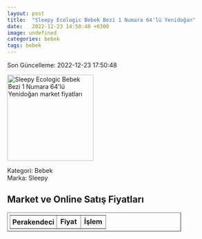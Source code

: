 ```yaml
---
layout: post
title:  "Sleepy Ecologic Bebek Bezi 1 Numara 64'lü Yenidoğan"
date:   2022-12-23 14:50:48 +0300
image: undefined
categories: bebek
tags: bebek
---
```


Son Güncelleme: 2022-12-23 17:50:48

<img src="undefined" width="200" alt="Sleepy Ecologic Bebek Bezi 1 Numara 64'lü Yenidoğan market fiyatları" />

Kategori: Bebek
<br />
Marka: Sleepy

<h2>Market ve Online Satış Fiyatları</h2>

<table border="1" style="padding: 5px;width:80%;">
  <tr>
    <td style="padding: 5px;"><strong>Perakendeci</strong></td>
    <td><strong>Fiyat</strong></td>
    <td><strong>İşlem</strong></td>
  </tr>
  
</table>
